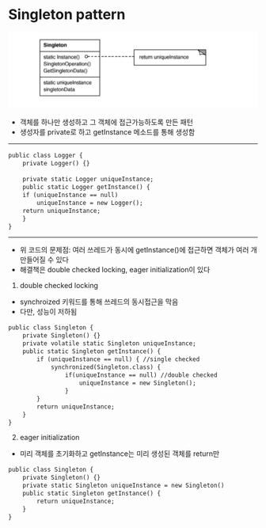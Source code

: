 # Singleton pattern

 ![singleton](./singleton_pattern.png)
 

- 객체를 하나만 생성하고 그 객체에 접근가능하도록 만든 패턴
- 생성자를 private로 하고 getInstance 메소드를 통해 생성함

---

```
public class Logger {
    private Logger() {}
    
    private static Logger uniqueInstance;
    public static Logger getInstance() {
    if (uniqueInstance == null)
        uniqueInstance = new Logger();
    return uniqueInstance;
    }
}
```

--- 
 - 위 코드의 문제점: 여러 쓰레드가 동시에 getInstance()에 접근하면 객체가 여러 개 만들어질 수 있다
 - 해결책은 double checked locking, eager initialization이 있다




1. double checked locking

 - synchroized 키워드를 통해 쓰레드의 동시접근을 막음
 - 다만, 성능이 저하됨
```
public class Singleton {
    private Singleton() {}
    private volatile static Singleton uniqueInstance;
    public static Singleton getInstance() {
        if (uniqueInstance == null) { //single checked
            synchronized(Singleton.class) {
                if(uniqueInstance == null) //double checked
                    uniqueInstance = new Singleton();
                }
        }
        return uniqueInstance;
    }
}
```

2. eager initialization

 - 미리 객체를 초기화하고 getInstance는 미리 생성된 객체를 return만 
```
public class Singleton {
    private Singleton() {}
    private static Singleton uniqueInstance = new Singleton()
    public static Singleton getInstance() {
        return uniqueInstance;
    }
}
```
